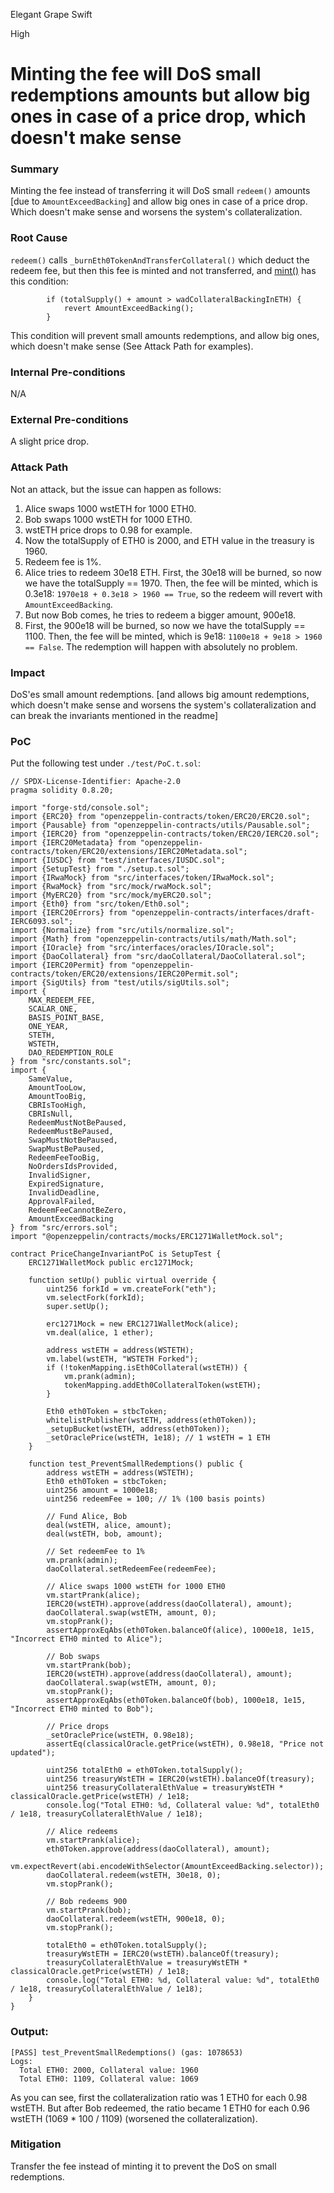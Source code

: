 Elegant Grape Swift

High

# Minting the fee will DoS small redemptions amounts but allow big ones in case of a price drop, which doesn't make sense

### Summary

Minting the fee instead of transferring it will DoS small `redeem()` amounts [due to `AmountExceedBacking`] and allow big ones in case of a price drop. Which doesn't make sense and worsens the system's collateralization.

### Root Cause

`redeem()` calls `_burnEth0TokenAndTransferCollateral()` which deduct the redeem fee, but then this fee is minted and not transferred, and [mint()](https://github.com/sherlock-audit/2025-05-usual-eth0/blob/main/eth0-protocol/src/token/Eth0.sol#L162) has this condition:
```solidity
        if (totalSupply() + amount > wadCollateralBackingInETH) {
            revert AmountExceedBacking();
        }
```

This condition will prevent small amounts redemptions, and allow big ones, which doesn't make sense (See Attack Path for examples).

### Internal Pre-conditions

N/A

### External Pre-conditions

A slight price drop.

### Attack Path

Not an attack, but the issue can happen as follows:
1. Alice swaps 1000 wstETH for 1000 ETH0.
2. Bob swaps 1000 wstETH for 1000 ETH0.
3. wstETH price drops to 0.98 for example.
4. Now the totalSupply of ETH0 is 2000, and ETH value in the treasury is 1960.
5. Redeem fee is 1%.
6. Alice tries to redeem 30e18 ETH. First, the 30e18 will be burned, so now we have the totalSupply == 1970. Then, the fee will be minted, which is 0.3e18: `1970e18 + 0.3e18 > 1960 == True`, so the redeem will revert with `AmountExceedBacking`.
7. But now Bob comes, he tries to redeem a bigger amount, 900e18.
8. First, the 900e18 will be burned, so now we have the totalSupply == 1100. Then, the fee will be minted, which is 9e18: `1100e18 + 9e18 > 1960 == False`. The redemption will happen with absolutely no problem.

### Impact

DoS'es small amount redemptions. [and allows big amount redemptions, which doesn't make sense and worsens the system's collateralization and can break the invariants mentioned in the readme]

### PoC

Put the following test under `./test/PoC.t.sol`:
```solidity
// SPDX-License-Identifier: Apache-2.0
pragma solidity 0.8.20;

import "forge-std/console.sol";
import {ERC20} from "openzeppelin-contracts/token/ERC20/ERC20.sol";
import {Pausable} from "openzeppelin-contracts/utils/Pausable.sol";
import {IERC20} from "openzeppelin-contracts/token/ERC20/IERC20.sol";
import {IERC20Metadata} from "openzeppelin-contracts/token/ERC20/extensions/IERC20Metadata.sol";
import {IUSDC} from "test/interfaces/IUSDC.sol";
import {SetupTest} from "./setup.t.sol";
import {IRwaMock} from "src/interfaces/token/IRwaMock.sol";
import {RwaMock} from "src/mock/rwaMock.sol";
import {MyERC20} from "src/mock/myERC20.sol";
import {Eth0} from "src/token/Eth0.sol";
import {IERC20Errors} from "openzeppelin-contracts/interfaces/draft-IERC6093.sol";
import {Normalize} from "src/utils/normalize.sol";
import {Math} from "openzeppelin-contracts/utils/math/Math.sol";
import {IOracle} from "src/interfaces/oracles/IOracle.sol";
import {DaoCollateral} from "src/daoCollateral/DaoCollateral.sol";
import {IERC20Permit} from "openzeppelin-contracts/token/ERC20/extensions/IERC20Permit.sol";
import {SigUtils} from "test/utils/sigUtils.sol";
import {
    MAX_REDEEM_FEE,
    SCALAR_ONE,
    BASIS_POINT_BASE,
    ONE_YEAR,
    STETH,
    WSTETH,
    DAO_REDEMPTION_ROLE
} from "src/constants.sol";
import {
    SameValue,
    AmountTooLow,
    AmountTooBig,
    CBRIsTooHigh,
    CBRIsNull,
    RedeemMustNotBePaused,
    RedeemMustBePaused,
    SwapMustNotBePaused,
    SwapMustBePaused,
    RedeemFeeTooBig,
    NoOrdersIdsProvided,
    InvalidSigner,
    ExpiredSignature,
    InvalidDeadline,
    ApprovalFailed,
    RedeemFeeCannotBeZero,
    AmountExceedBacking
} from "src/errors.sol";
import "@openzeppelin/contracts/mocks/ERC1271WalletMock.sol";

contract PriceChangeInvariantPoC is SetupTest {
    ERC1271WalletMock public erc1271Mock;

    function setUp() public virtual override {
        uint256 forkId = vm.createFork("eth");
        vm.selectFork(forkId);
        super.setUp();

        erc1271Mock = new ERC1271WalletMock(alice);
        vm.deal(alice, 1 ether);

        address wstETH = address(WSTETH);
        vm.label(wstETH, "WSTETH Forked");
        if (!tokenMapping.isEth0Collateral(wstETH)) {
            vm.prank(admin);
            tokenMapping.addEth0CollateralToken(wstETH);
        }

        Eth0 eth0Token = stbcToken;
        whitelistPublisher(wstETH, address(eth0Token));
        _setupBucket(wstETH, address(eth0Token));
        _setOraclePrice(wstETH, 1e18); // 1 wstETH = 1 ETH
    }

    function test_PreventSmallRedemptions() public {
        address wstETH = address(WSTETH);
        Eth0 eth0Token = stbcToken;
        uint256 amount = 1000e18;
        uint256 redeemFee = 100; // 1% (100 basis points)

        // Fund Alice, Bob
        deal(wstETH, alice, amount);
        deal(wstETH, bob, amount);

        // Set redeemFee to 1%
        vm.prank(admin);
        daoCollateral.setRedeemFee(redeemFee);

        // Alice swaps 1000 wstETH for 1000 ETH0
        vm.startPrank(alice);
        IERC20(wstETH).approve(address(daoCollateral), amount);
        daoCollateral.swap(wstETH, amount, 0);
        vm.stopPrank();
        assertApproxEqAbs(eth0Token.balanceOf(alice), 1000e18, 1e15, "Incorrect ETH0 minted to Alice");

        // Bob swaps
        vm.startPrank(bob);
        IERC20(wstETH).approve(address(daoCollateral), amount);
        daoCollateral.swap(wstETH, amount, 0);
        vm.stopPrank();
        assertApproxEqAbs(eth0Token.balanceOf(bob), 1000e18, 1e15, "Incorrect ETH0 minted to Bob");

        // Price drops
        _setOraclePrice(wstETH, 0.98e18);
        assertEq(classicalOracle.getPrice(wstETH), 0.98e18, "Price not updated");

        uint256 totalEth0 = eth0Token.totalSupply();
        uint256 treasuryWstETH = IERC20(wstETH).balanceOf(treasury);
        uint256 treasuryCollateralEthValue = treasuryWstETH * classicalOracle.getPrice(wstETH) / 1e18;
        console.log("Total ETH0: %d, Collateral value: %d", totalEth0 / 1e18, treasuryCollateralEthValue / 1e18);

        // Alice redeems
        vm.startPrank(alice);
        eth0Token.approve(address(daoCollateral), amount);
        vm.expectRevert(abi.encodeWithSelector(AmountExceedBacking.selector));
        daoCollateral.redeem(wstETH, 30e18, 0);
        vm.stopPrank();

        // Bob redeems 900
        vm.startPrank(bob);
        daoCollateral.redeem(wstETH, 900e18, 0);
        vm.stopPrank();

        totalEth0 = eth0Token.totalSupply();
        treasuryWstETH = IERC20(wstETH).balanceOf(treasury);
        treasuryCollateralEthValue = treasuryWstETH * classicalOracle.getPrice(wstETH) / 1e18;
        console.log("Total ETH0: %d, Collateral value: %d", totalEth0 / 1e18, treasuryCollateralEthValue / 1e18);
    }
}
```
### Output:
```shell
[PASS] test_PreventSmallRedemptions() (gas: 1078653)
Logs:
  Total ETH0: 2000, Collateral value: 1960
  Total ETH0: 1109, Collateral value: 1069
```

As you can see, first the collateralization ratio was 1 ETH0 for each 0.98 wstETH.
But after Bob redeemed, the ratio became 1 ETH0 for each 0.96 wstETH (1069 * 100 / 1109) (worsened the collateralization).



### Mitigation

Transfer the fee instead of minting it to prevent the DoS on small redemptions.